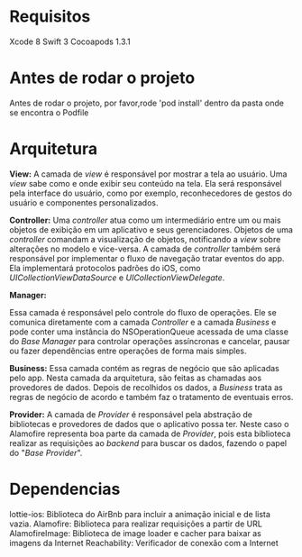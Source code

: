 # Requisitos
Xcode 8
Swift 3
Cocoapods 1.3.1

# Antes de rodar o projeto
Antes de rodar o projeto, por favor,rode 'pod install' dentro da pasta onde se encontra o Podfile

# Arquitetura
**View:** 
A camada de *view* é responsável por mostrar a tela ao usuário. Uma *view* sabe como e onde exibir seu conteúdo na tela. Ela será responsável pela interface do usuário, como por exemplo, reconhecedores de gestos do usuário e componentes personalizados.

**Controller:**
Uma *controller* atua como um intermediário entre um ou mais objetos de exibição em um aplicativo e seus gerenciadores. Objetos de uma *controller* comandam a visualização de objetos, notificando a *view* sobre alterações no modelo e vice-versa. A camada de *controller* também será responsável por implementar o fluxo de navegação tratar eventos do app. Ela implementará protocolos padrões do iOS, como *UICollectionViewDataSource* e *UICollectionViewDelegate*.

**Manager:** 

Essa camada é responsável pelo controle do fluxo de operações. Ele se comunica diretamente com a camada *Controller* e a camada *Business* e pode conter uma instância do NSOperationQueue acessada de uma classe do *Base Manager* para controlar operações assíncronas e cancelar, pausar ou fazer dependências entre operações de forma mais simples.

**Business:** 
Essa camada contém as regras de negócio que são aplicadas pelo app. Nesta camada da arquitetura, são feitas as chamadas aos provedores de dados. Depois de recolhidos os dados, a *Business* trata as regras de negócio de acordo e também faz o tratamento de eventuais erros.

**Provider:**
A camada de *Provider* é responsável pela abstração de bibliotecas e provedores de dados que o aplicativo possa ter. Neste caso o Alamofire representa boa parte da camada de *Provider*, pois esta biblioteca realizar as requisições ao *backend* para buscar os dados, fazendo o papel do "*Base Provider*".  

# Dependencias
lottie-ios: Biblioteca do AirBnb para incluir a animação inicial e de lista vazia.
Alamofire: Biblioteca para realizar requisições a partir de URL
AlamofireImage: Biblioteca de image loader e cacher para baixar as imagens da Internet
Reachability: Verificador de conexão com a Internet

